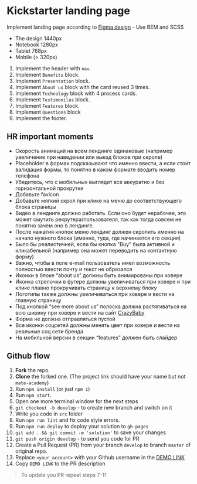 # Kickstarter landing page

Implement landing page according to [Figma design](https://www.figma.com/file/Ujp7bCFuvuJlkn8TSbQPSZ/%E2%84%9611-(kickstarter)?node-id=0%3A1) - Use BEM and SCSS
- The design 1440px
- Notebook 1280px
- Tablet 768px
- Mobile (> 320px)

1. Implement the header with `nav`.
1. Implement `Benefits` block.
1. Implement `Presentation` block.
1. Implement `About us` block with the card reused 3 times.
1. Implement `Technology` block with 4 process cards.
1. Implement `Testimonilas` block.
1. Implement `Features` block.
1. Implement `Questions` block
1. Implement the footer.


## HR important moments

- Скорость анимаций на всем лендинге одинаковые (например увеличение при наведении или выезд блоков при скроле)
- Placeholder в формах подсказывают что именно ввести, а если стоит валидация формы, то понятно в каком формате вводить номер телефона 
- Убедитесь, что с мобильных выглядит все аккуратно и без горизонтальной прокрутки
- Добавьте favicon
- Добавьте мягкий скрол при клике на меню до соответствующего блока страницы
- Видео в лендинге должно работать. Если оно будет нерабочее, это может смутить рекрутера/пользователя, так как тогда совсем не понятно зачем оно в лендинге.
- После нажатия кнопок меню лендинг должен скролить именно на начало нужного блока (именно, туда, где начинается его секция)
- Было бы реалистичней, если бы кнопка "Buy" была активной и кликабельной (например она может переводить на контактную форму)
- Важно, чтобы в поле e-mail пользователь имел возможность полностью ввести почту и текст не обрезался
- Иконки в блоке “about us” должны быть анимированы при ховере
- Иконка стрелочки в футере должны увеличиваться при ховере и при клике плавно прокручивать страницу к верхнему блоку
- Логотипы также должны увеличиваться при ховере и вести на главную страницу
- Под кнопкой “see more about us” полоска должна растягиваться на всю ширину при ховере и вести на сайт [CrazyBaby](https://www.crazybaby.com/)
- Форма не должна отправляться пустой
- Все иконки соцсетей должны менять цвет при ховере и вести на реальные соц сети бренда
- На мобильной версии в секции “features” должен быть слайдер


## Github flow

1. **Fork** the repo.
2. **Clone** the forked one. (The project link should have your name but not `mate-academy`)
3. Run `npm install` (or just `npm i`)
4. Run `npm start`.
5. Open one more terminal window for the next steps
6. `git checkout -b develop` - to create new branch and switch on it
7. Write you code in `src` folder
8. Run `npm run lint` and fix code style errors.
9. Run `npm run deploy` to deploy your solution to `gh-pages`
10. `git add . && git commit -m 'solution'` to save your changes
11. `git push origin develop` - to send you code for PR
12. Create a Pull Request (PR) from your branch `develop` to branch `master` of original repo.
13. Replace `<your_account>` with your Github username in the
  [DEMO LINK](https://YulyaVaV.github.io/Kickstarter/)
14. Copy `DEMO LINK` to the PR description

> To update you PR repeat steps 7-11
